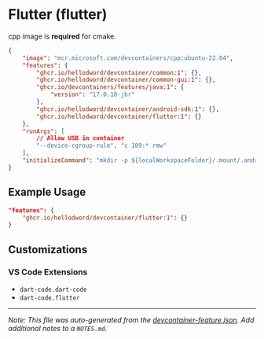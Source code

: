 
# Flutter (flutter)

cpp image is **required** for cmake.

```json
{
    "image": "mcr.microsoft.com/devcontainers/cpp:ubuntu-22.04",
    "features": {
        "ghcr.io/hellodword/devcontainer/common:1": {},
        "ghcr.io/hellodword/devcontainer/common-gui:1": {},
        "ghcr.io/devcontainers/features/java:1": {
            "version": "17.0.10-jbr"
        },
        "ghcr.io/hellodword/devcontainer/android-sdk:1": {},
        "ghcr.io/hellodword/devcontainer/flutter:1": {}
    },
    "runArgs": [
        // Allow USB in container
        "--device-cgroup-rule", "c 189:* rmw"
    ],
    "initializeCommand": "mkdir -p ${localWorkspaceFolder}/.mount/.android"
}
```

## Example Usage

```json
"features": {
    "ghcr.io/hellodword/devcontainer/flutter:1": {}
}
```



## Customizations

### VS Code Extensions

- `dart-code.dart-code`
- `dart-code.flutter`



---

_Note: This file was auto-generated from the [devcontainer-feature.json](https://github.com/hellodword/devcontainer/blob/main/features/src/flutter/devcontainer-feature.json).  Add additional notes to a `NOTES.md`._
